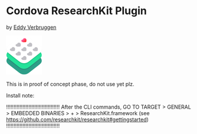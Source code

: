 # Cordova ResearchKit Plugin
by [Eddy Verbruggen](http://twitter.com/eddyverbruggen)


<img src="img/researchkit-icon_2x.png" width="97px" height="106px"/>


This is in proof of concept phase, do not use yet plz.


Install note:

!!!!!!!!!!!!!!!!!!!!!!!!!!!!!!!!!!!!
After the CLI commands, GO TO TARGET > GENERAL > EMBEDDED BINARIES > + > ResearchKit.framework
(see https://github.com/researchkit/researchkit#gettingstarted)
!!!!!!!!!!!!!!!!!!!!!!!!!!!!!!!!!!!!
